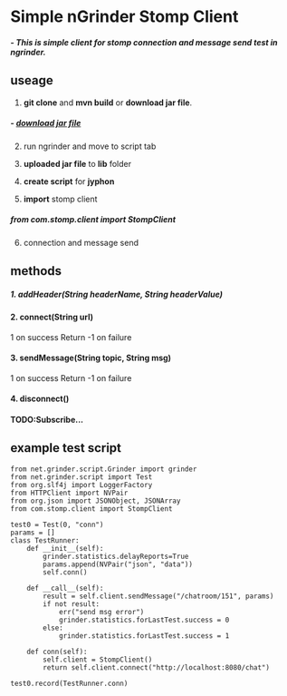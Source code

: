 # Simple nGrinder Stomp Client

##### - This is simple client for stomp connection and message send test in ngrinder.


## useage 

1. **git clone** and **mvn build** or **download jar file**.
##### - <a href="https://bit.ly/2TaNkuv" target="_blank">download jar file</a>

2. run ngrinder and move to script tab

3. **uploaded jar file** to **lib** folder 

4. **create script** for **jyphon**

5. **import** stomp client
##### from com.stomp.client import StompClient

6. connection and message send 


## methods
##### 1. addHeader(String headerName, String headerValue)

#### 2. connect(String url)
1 on success Return -1 on failure

#### 3. sendMessage(String topic, String msg)
1 on success Return -1 on failure

#### 4. disconnect()

#### TODO:Subscribe...

## example test script
```
from net.grinder.script.Grinder import grinder
from net.grinder.script import Test
from org.slf4j import LoggerFactory
from HTTPClient import NVPair
from org.json import JSONObject, JSONArray
from com.stomp.client import StompClient

test0 = Test(0, "conn")
params = []
class TestRunner:
	def __init__(self):
		grinder.statistics.delayReports=True
		params.append(NVPair("json", "data"))
		self.conn()

	def __call__(self):
		result = self.client.sendMessage("/chatroom/151", params)
		if not result:
			err("send msg error")
			grinder.statistics.forLastTest.success = 0
		else:
			grinder.statistics.forLastTest.success = 1

	def conn(self):
		self.client = StompClient()
		return self.client.connect("http://localhost:8080/chat")

test0.record(TestRunner.conn)
```

